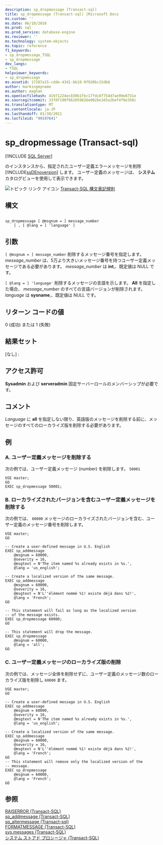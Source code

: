 ```yaml
---
description: sp_dropmessage (Transact-sql)
title: sp_dropmessage (Transact-sql) |Microsoft Docs
ms.custom: ''
ms.date: 06/10/2016
ms.prod: sql
ms.prod_service: database-engine
ms.reviewer: ''
ms.technology: system-objects
ms.topic: reference
f1_keywords:
- sp_dropmessage_TSQL
- sp_dropmessage
dev_langs:
- TSQL
helpviewer_keywords:
- sp_dropmessage
ms.assetid: 17287a15-cdde-43d1-bb18-9f920bc15db8
author: markingmyname
ms.author: maghan
ms.openlocfilehash: 41971224ec830b1fbc17fdc8f754d7ae99e8731e
ms.sourcegitcommit: 33f0f190f962059826e002be165a2bef4f9e350c
ms.translationtype: MT
ms.contentlocale: ja-JP
ms.lasthandoff: 01/30/2021
ms.locfileid: "99197641"
---
```

# <a name="sp_dropmessage-transact-sql"></a>sp_dropmessage (Transact-sql)
[!INCLUDE [SQL Server](../../includes/applies-to-version/sqlserver.md)]

  のインスタンスから、指定されたユーザー定義エラーメッセージを削除 [!INCLUDE[ssDEnoversion](../../includes/ssdenoversion-md.md)] します。 ユーザー定義のメッセージは、 **システム** カタログビューを使用して表示できます。  
  
 ![トピック リンク アイコン](../../database-engine/configure-windows/media/topic-link.gif "トピック リンク アイコン") [Transact-SQL 構文表記規則](../../t-sql/language-elements/transact-sql-syntax-conventions-transact-sql.md)  
  
## <a name="syntax"></a>構文  
  
```  
  
sp_dropmessage [ @msgnum = ] message_number  
    [ , [ @lang = ] 'language' ]  
```  
  
## <a name="arguments"></a>引数  
`[ @msgnum = ] message_number` 削除するメッセージ番号を指定します。 *message_number* は、5万より大きいメッセージ番号を持つユーザー定義メッセージである必要があります。 *message_number* は **int**,、既定値は NULL です。  
  
`[ @lang = ] 'language'` 削除するメッセージの言語を示します。 **All** を指定した場合、 *message_number* のすべての言語バージョンが削除されます。 *language* は **sysname**,、既定値は NULL です。  
  
## <a name="return-code-values"></a>リターン コードの値  
 0 (成功) または 1 (失敗)  
  
## <a name="result-sets"></a>結果セット  
 [なし] :  
  
## <a name="permissions"></a>アクセス許可  
 **Sysadmin** および **serveradmin** 固定サーバーロールのメンバーシップが必要です。  
  
## <a name="remarks"></a>コメント  
 *Language* に **all** を指定しない限り、英語版のメッセージを削除する前に、メッセージのすべてのローカライズ版を削除する必要があります。  
  
## <a name="examples"></a>例  
  
### <a name="a-dropping-a-user-defined-message"></a>A. ユーザー定義メッセージを削除する  
 次の例では、ユーザー定義メッセージ (number) を削除します。 `50001`   
  
```  
USE master;  
GO  
EXEC sp_dropmessage 50001;  
```  
  
### <a name="b-dropping-a-user-defined-message-that-includes-a-localized-version"></a>B. ローカライズされたバージョンを含むユーザー定義メッセージを削除する  
 次の例では、 `60000` メッセージのローカライズされたバージョンを含む、ユーザー定義のメッセージ番号を削除します。  
  
```  
USE master;  
GO  
  
-- Create a user-defined message in U.S. English  
EXEC sp_addmessage   
    @msgnum = 60000,  
    @severity = 16,  
    @msgtext = N'The item named %s already exists in %s.',   
    @lang = 'us_english';  
  
-- Create a localized version of the same message.  
EXEC sp_addmessage   
    @msgnum = 60000,  
    @severity = 16,  
    @msgtext = N'L''élément nommé %1! existe déjà dans %2!',  
    @lang = 'French';  
GO  
  
-- This statement will fail as long as the localized version  
-- of the message exists.  
EXEC sp_dropmessage 60000;  
GO  
  
-- This statement will drop the message.  
EXEC sp_dropmessage  
    @msgnum = 60000,  
    @lang = 'all';  
GO  
```  
  
### <a name="c-dropping-a-localized-version-of-a-user-defined-message"></a>C. ユーザー定義メッセージのローカライズ版の削除  
 次の例では、メッセージ全体を削除せずに、ユーザー定義のメッセージ数のローカライズ版を削除し `60000` ます。  
  
```  
USE master;  
GO  
  
-- Create a user-defined message in U.S. English  
EXEC sp_addmessage   
    @msgnum = 60000,  
    @severity = 16,  
    @msgtext = N'The item named %s already exists in %s.',   
    @lang = 'us_english';  
  
-- Create a localized version of the same message.  
EXEC sp_addmessage   
    @msgnum = 60000,  
    @severity = 16,  
    @msgtext = N'L''élément nommé %1! existe déjà dans %2!',  
    @lang = 'French';  
GO  
-- This statement will remove only the localized version of the   
-- message.  
EXEC sp_dropmessage  
    @msgnum = 60000,  
    @lang = 'French';  
GO  
```  
  
## <a name="see-also"></a>参照  
 [RAISERROR &#40;Transact-SQL&#41;](../../t-sql/language-elements/raiserror-transact-sql.md)   
 [sp_addmessage &#40;Transact-SQL&#41;](../../relational-databases/system-stored-procedures/sp-addmessage-transact-sql.md)   
 [sp_altermessage &#40;Transact-sql&#41;](../../relational-databases/system-stored-procedures/sp-altermessage-transact-sql.md)   
 [FORMATMESSAGE &#40;Transact-SQL&#41;](../../t-sql/functions/formatmessage-transact-sql.md)   
 [sys.messages &#40;Transact-SQL&#41;](../../relational-databases/system-catalog-views/messages-for-errors-catalog-views-sys-messages.md)   
 [システム ストアド プロシージャ &#40;Transact-SQL&#41;](../../relational-databases/system-stored-procedures/system-stored-procedures-transact-sql.md)  
  
  
